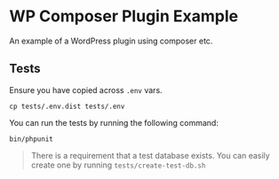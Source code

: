 # WP Composer Plugin Example

An example of a WordPress plugin using composer etc.

## Tests

Ensure you have copied across `.env` vars.

`cp tests/.env.dist tests/.env`

You can run the tests by running the following command:

`bin/phpunit`

> There is a requirement that a test database exists. You can easily create one by running `tests/create-test-db.sh`

